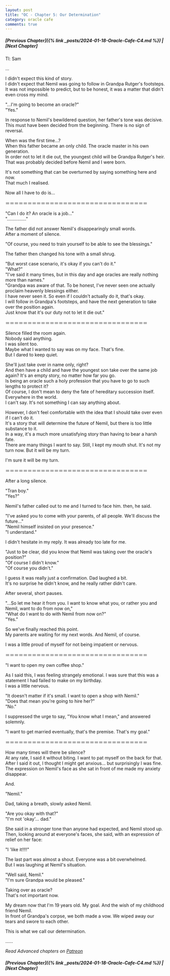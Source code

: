 ```yaml
---
layout: post
title: "OC - Chapter 5: Our Determination"
category: oracle cafe
comments: true
---
```


##### [Previous Chapter]({% link _posts/2024-01-18-Oracle-Cafe-C4.md %}) \| [Next Chapter]



Tl: Sam


…



I didn't expect this kind of story.     
I didn't expect that Nemil was going to follow in Grandpa Rutger's footsteps.      
It was not impossible to predict, but to be honest, it was a matter that didn't even cross my mind.

"...I'm going to become an oracle?"    
"Yes."

In response to Nemil's bewildered question, her father's tone was decisive.    
This must have been decided from the beginning. There is no sign of reversal.

When was the first time...?    
When this father became an only child. The oracle master in his own generation.     
In order not to let it die out, the youngest child will be Grandpa Rutger's heir.      
That was probably decided before Nemil and I were born.     
<!--more-->
It's not something that can be overturned by saying something here and now.       
That much I realised.

Now all I have to do is...

＝＝＝＝＝＝＝＝＝＝＝＝＝＝＝＝＝＝＝＝＝＝＝＝＝＝＝＝＝＝＝＝

"Can I do it? An oracle is a job..."      
"..............."

The father did not answer Nemil's disappearingly small words.    
After a moment of silence.

"Of course, you need to train yourself to be able to see the blessings."

The father then changed his tone with a small shrug.

"But worst case scenario, it's okay if you can't do it."     
"What?"    
"I've said it many times, but in this day and age oracles are really nothing more than names."     
"Grandpa was aware of that. To be honest, I've never seen one actually proclaim heavenly blessings either.      
I have never seen it. So even if I couldn't actually do it, that's okay.     
I will follow in Grandpa's footsteps, and have the next generation to take over the position again.      
Just know that it's our duty not to let it die out."

＝＝＝＝＝＝＝＝＝＝＝＝＝＝＝＝＝＝＝＝＝＝＝＝＝＝＝＝＝＝＝＝

Silence filled the room again.     
Nobody said anything.     
I was silent too.      
Maybe what I wanted to say was on my face. That's fine.       
But I dared to keep quiet.

She'll just take over in name only, right?     
And then have a child and have the youngest son take over the same job again? It's an empty story, no matter how far you go.      
Is being an oracle such a holy profession that you have to go to such lengths to protect it?      
Of course, I don't mean to deny the fate of hereditary succession itself. Everywhere in the world.      
I can't say. It's not something I can say anything about.

However, I don't feel comfortable with the idea that I should take over even if I can't do it.       
It's a story that will determine the future of Nemil, but there is too little substance to it.       
In a way, it's a much more unsatisfying story than having to bear a harsh fate.        
There are many things I want to say. Still, I kept my mouth shut.
It's not my turn now. But it will be my turn.

I'm sure it will be my turn.

＝＝＝＝＝＝＝＝＝＝＝＝＝＝＝＝＝＝＝＝＝＝＝＝＝＝＝＝＝＝＝＝

After a long silence.

"Tran boy."    
"Yes?"

Nemil's father called out to me and I turned to face him. then, he said.     

"I've asked you to come with your parents, of all people. We'll discuss the future..."      
"Nemil himself insisted on your presence."     
"I understand."

I didn't hesitate in my reply. It was already too late for me.

"Just to be clear, did you know that Nemil was taking over the oracle's position?"    
"Of course I didn't know."      
"Of course you didn't."

I guess it was really just a confirmation. Dad laughed a bit.      
It's no surprise he didn't know, and he really rather didn't care.

After several, short pauses.

"...So let me hear it from you. I want to know what you, or rather you and Nemil, want to do from now on,"     
"What do I want to do with Nemil from now on?"     
"Yes."

<div data-nat="424166"></div>

So we've finally reached this point.    
My parents are waiting for my next words. And Nemil, of course.

I was a little proud of myself for not being impatient or nervous.

＝＝＝＝＝＝＝＝＝＝＝＝＝＝＝＝＝＝＝＝＝＝＝＝＝＝＝＝＝＝＝＝

"I want to open my own coffee shop."

As I said this, I was feeling strangely emotional. I was sure that this was a statement I had failed to make on my birthday.       
I was a little nervous.

"It doesn't matter if it's small. I want to open a shop with Nemil."     
"Does that mean you're going to hire her?"     
"No."

I suppressed the urge to say, "You know what I mean," and answered solemnly.

"I want to get married eventually, that's the premise. That's my goal."

＝＝＝＝＝＝＝＝＝＝＝＝＝＝＝＝＝＝＝＝＝＝＝＝＝＝＝＝＝＝＝＝

How many times will there be silence?    
At any rate, I said it without biting. I want to pat myself on the back for that.     
After I said it out, I thought I might get anxious... but surprisingly I was fine.    
The expression on Nemil's face as she sat in front of me made my anxiety disappear.

And.

"Nemil."

Dad, taking a breath, slowly asked Nemil.

"Are you okay with that?"    
"I'm not 'okay'... dad."

She said in a stronger tone than anyone had expected, and Nemil stood up.    
Then, looking around at everyone's faces, she said, with an expression of relief on her face: 

"I 'like it!!!!"

The last part was almost a shout. Everyone was a bit overwhelmed.    
But I was laughing at Nemil's situation.

"Well said, Nemil."    
"I'm sure Grandpa would be pleased."

Taking over as oracle?     
That's not important now.

My dream now that I'm 19 years old. My goal. And the wish of my childhood friend Nemil.      
In front of Grandpa's corpse, we both made a vow. We wiped away our tears and swore to each other.

This is what we call our determination.



......


_Read Advanced chapters on [Patreon]( https://www.patreon.com/bePatron?u=90469752 )_


##### [Previous Chapter]({% link _posts/2024-01-18-Oracle-Cafe-C4.md %}) \| [Next Chapter]
